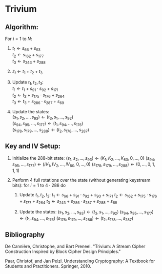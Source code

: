 # Trivium

## Algorithm:
For $i = 1$ to $N$:
1. $t_1 \gets s_{66} + s_{93}$  
   $t_2 \gets s_{162} + s_{177}$  
   $t_3 \gets s_{243} + s_{288}$

2. $z_i \gets t_1 + t_2 + t_3$

3. Update $t_1, t_2, t_3$:  
   $t_1 \gets t_1 + s_{91} \cdot s_{92} + s_{171}$  
   $t_2 \gets t_2 + s_{175} \cdot s_{176} + s_{264}$  
   $t_3 \gets t_3 + s_{286} \cdot s_{287} + s_{69}$

4. Update the states:  
   $(s_1, s_2, \ldots, s_{93}) \gets (t_3, s_1, \ldots, s_{92})$  
   $(s_{94}, s_{95}, \ldots, s_{177}) \gets (t_1, s_{94}, \ldots, s_{176})$  
   $(s_{178}, s_{179}, \ldots, s_{288}) \gets (t_2, s_{178}, \ldots, s_{287})$


## Key and IV Setup:

1. Initialize the 288-bit state:
	$(s_1, s_2, \ldots, s_{93}) \gets (K_1, K_2, \ldots, K_{80}, 0, \ldots, 0)$
	$(s_{94}, s_{95}, \ldots, s_{177}) \gets (IV_1, IV_2, \ldots, IV_{80}, 0, \ldots, 0)$
	$(s_{178}, s_{179}, \ldots, s_{288}) \gets (0, \ldots, 0, 1, 1, 1)$

2. Perform 4 full rotations over the state (without generating keystream bits):
	$\text{for } i = 1 \text{ to } 4 \cdot 288 \text{ do}$
	1. Update $t_1, t_2, t_3$:
		$t_1 \gets s_{66} + s_{91} \cdot s_{92} + s_{93} + s_{171}$
		$t_2 \gets s_{162} + s_{175} \cdot s_{176} + s_{177} + s_{264}$
		$t_3 \gets s_{243} + s_{286} \cdot s_{287} + s_{288} + s_{69}$

	 1. Update the states:
		$(s_1, s_2, \ldots, s_{93}) \gets (t_3, s_1, \ldots, s_{92})$
		$(s_{94}, s_{95}, \ldots, s_{177}) \gets (t_1, s_{94}, \ldots, s_{176})$
		$(s_{178}, s_{179}, \ldots, s_{288}) \gets (t_2, s_{178}, \ldots, s_{287})$

## Bibliography
De Cannière, Christophe, and Bart Preneel. "Trivium: A Stream Cipher Construction Inspired by Block Cipher Design Principles."

Paar, Christof, and Jan Pelzl. Understanding Cryptography: A Textbook for Students and Practitioners. Springer, 2010.

